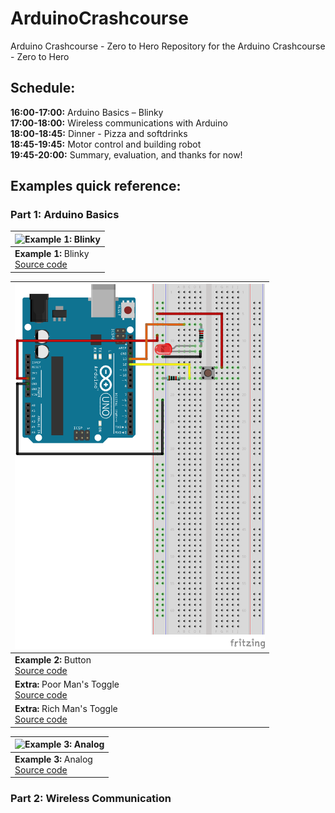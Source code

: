 # ArduinoCrashcourse
Arduino Crashcourse - Zero to Hero
Repository for the Arduino Crashcourse - Zero to Hero

## Schedule:
<b>16:00-17:00:</b> Arduino Basics – Blinky </br>
<b>17:00-18:00:</b> Wireless communications with Arduino </br>
<b>18:00-18:45:</b> Dinner - Pizza and softdrinks </br>
<b>18:45-19:45:</b> Motor control and building robot </br>
<b>19:45-20:00:</b> Summary, evaluation, and thanks for now! </br>

## Examples quick reference:

### Part 1: Arduino Basics

| <img src="/Part-1_Arduino-Basics/Example-1_Blinky/Example-1_Blinky.png" alt="Example 1: Blinky" width="400px"> |
|-|
| <b>Example 1:</b> Blinky</br>[Source code](https://raw.githubusercontent.com/iakop/ArduinoCrashcourse/main/Part-1_Arduino-Basics/Example-1_Blinky/Example-1_Blinky.ino) |

| <img src="/Part-1_Arduino-Basics/Example-2_Button/Example-2_Button_bb.png" alt="Example 2: Button" width="400px"> |
|-|
| <b>Example 2:</b> Button</br>[Source code](https://raw.githubusercontent.com/iakop/BioMedical2022/main/Part-1_Arduino-Basics/Example-2_Button/Example-2_Button.ino) |
| <b>Extra:</b> Poor Man's Toggle</br>[Source code](https://raw.githubusercontent.com/iakop/BioMedical2022/main/Part-1_Arduino-Basics/Example-2_Button/Extra/Poor-Mans-Toggle/Poor-Mans-Toggle.ino) |
| <b>Extra:</b> Rich Man's Toggle</br>[Source code](https://raw.githubusercontent.com/iakop/BioMedical2022/main/Part-1_Arduino-Basics/Example-2_Button/Extra/Rich-Mans-Toggle/Rich-Mans-Toggle.ino) |

| <img src="/Part-1_Arduino-Basics/Example-3_Analog/Example-3_Analog.png" alt="Example 3: Analog" width="400px"> |
|-|
| <b>Example 3:</b> Analog</br>[Source code](https://raw.githubusercontent.com/iakop/BioMedical2022/main/Part-1_Arduino-Basics/Example-3_Analog/Example-3_Analog.ino) |

### Part 2: Wireless Communication

